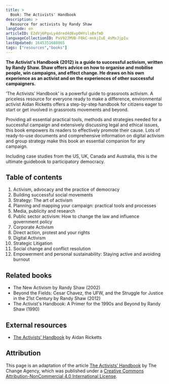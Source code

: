 ```yaml
---
title: >
  Book: The Activists' Handbook
description: >
  Resource for activists by Randy Shaw
langCode: en
articleID: E2dVj6PgxLy4dred4d6vp0HYslsBxfmD
languageCollectionID: PxV92JMVB-F0kC-mnkjIuE_4sMxJjpIu
lastUpdated: 1645351688865
tags: ["resources","books"]
---
```


**The Activist's Handbook (2012) is a guide to successful activism, written by Randy Shaw. Shaw offers advice on how to organise and mobilise people, win campaigns, and effect change. He draws on his own experience as an activist and on the experiences of other successful campaigners.**

‘The Activists’ Handbook’ is a powerful guide to grassroots activism. A priceless resource for everyone ready to make a difference, environmental activist Aidan Ricketts offers a step-by-step handbook for citizens eager to start or get involved in grassroots movements and beyond.

Providing all essential practical tools, methods and strategies needed for a successful campaign and extensively discussing legal and ethical issues, this book empowers its readers to effectively promote their cause. Lots of ready-to-use documents and comprehensive information on digital activism and group strategy make this book an essential companion for any campaign.

Including case studies from the US, UK, Canada and Australia, this is the ultimate guidebook to participatory democracy.

## Table of contents

1.  Activism, advocacy and the practice of democracy
2.  Building successful social movements
3.  Strategy: The art of activism
4.  Planning and mapping your campaign: practical tools and processes
5.  Media, publicity and research
6.  Public sector activism: How to change the law and influence government policy
7.  Corporate Activism
8.  Direct action, protest and your rights
9.  Digital Activism
10.  Strategic Litigation
11.  Social change and conflict resolution
12.  Empowerment and personal sustainability: Staying active and avoiding burnout

## Related books

-   The New Activism by Randy Shaw (2002)
-   Beyond the Fields: Cesar Chavez, the UFW, and the Struggle for Justice in the 21st Century by Randy Shaw (2012)
-   The Activist's Handbook: A Primer for the 1990s and Beyond by Randy Shaw (1990)

## External resources

-   [The Activists’ Handbook](https://aidanricketts.com/the-activists-handbook/) by Aidan Ricketts

## Attribution

This page is an adaptation of the article [The Activists’ Handbook](https://thechangeagency.org/the-activists-handbook/) by The Change Agency, which was published under a [Creative Commons Attribution-NonCommercial 4.0 International License](http://creativecommons.org/licenses/by-nc/4.0/).